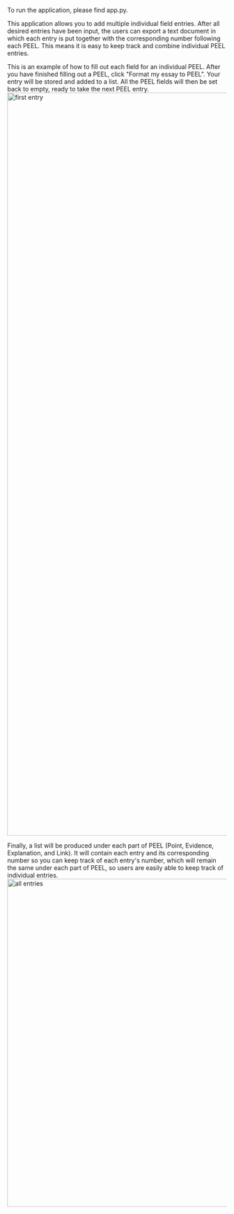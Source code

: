 To run the application, please find app.py.

This application allows you to add multiple individual field entries. After all desired entries have been input, the users can export a text document in which each entry is put together with the corresponding number following each PEEL. This means it is easy to keep track and combine individual PEEL entries.

This is an example of how to fill out each field for an individual PEEL. 
After you have finished filling out a PEEL, click "Format my essay to PEEL". Your entry will be stored and added to a list. All the PEEL fields will then be set back to empty, ready to take the next PEEL entry.
<img width="1704" alt="first entry" src="https://user-images.githubusercontent.com/55022840/212979876-c38b47d9-46ce-48f7-8285-1c704a7da407.png">

Finally, a list will be produced under each part of PEEL (Point, Evidence, Explanation, and Link). It will contain each entry and its corresponding number so you can keep track of each entry's number, which will remain the same under each part of PEEL, so users are easily able to keep track of individual entries.
<img width="752" alt="all entries " src="https://user-images.githubusercontent.com/55022840/212979882-b38a3a60-bc1b-4cf5-97bb-960559169958.png">
